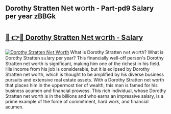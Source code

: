 ## Dorothy Stratten N𝚎t w𝚘rth - Part-pd9 S𝚊lary per year zBBGk

# <h2><a href="http://gc1mc4.nevu.top/?p=Dorothy+Stratten">🔗 👉🔴 Dorothy Stratten N𝚎t w𝚘rth - S𝚊lary</a></h2>

[![Dorothy Stratten N𝚎t W𝚘rth](https://i.imgur.com/Oavwk0R.jpeg)](http://gc1mc4.nevu.top/?p=Dorothy+Stratten)
What is Dorothy Stratten n𝚎t w𝚘rth? What is Dorothy Stratten s𝚊lary per year?
This financially well-off person's Dorothy Stratten net worth is significant, making him one of the richest in his field. His income from his job is considerable, but it is eclipsed by Dorothy Stratten net worth, which is thought to be amplified by his diverse business pursuits and extensive real estate assets. With a Dorothy Stratten net worth that places him in the uppermost tier of wealth, this man is famed for his business acumen and financial prowess. This rich individual, whose Dorothy Stratten net worth is in the billions and who earns an impressive salary, is a prime example of the force of commitment, hard work, and financial acumen.
